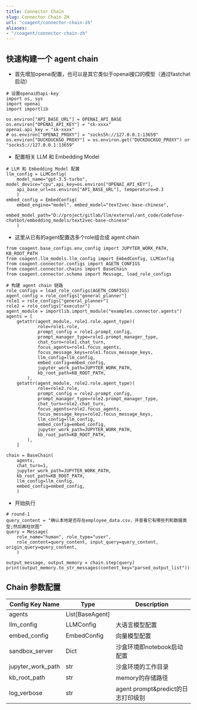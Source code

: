 ```yaml
---
title: Connector Chain
slug: Connector Chain ZH
url: "coagent/connector-chain-zh"
aliases:
- "/coagent/connector-chain-zh"
---
```


## 快速构建一个 agent chain
- 首先增加openai配置，也可以是其它类似于openai接口的模型（通过fastchat启动）
```
# 设置openai的api-key
import os, sys
import openai
import importlib

os.environ["API_BASE_URL"] = OPENAI_API_BASE
os.environ["OPENAI_API_KEY"] = "sk-xxxx"
openai.api_key = "sk-xxxx"
# os.environ["OPENAI_PROXY"] = "socks5h://127.0.0.1:13659"
os.environ["DUCKDUCKGO_PROXY"] = os.environ.get("DUCKDUCKGO_PROXY") or "socks5://127.0.0.1:13659"
```

- 配置相关 LLM 和 Embedding Model
```
# LLM 和 Embedding Model 配置
llm_config = LLMConfig(
    model_name="gpt-3.5-turbo", model_device="cpu",api_key=os.environ["OPENAI_API_KEY"], 
    api_base_url=os.environ["API_BASE_URL"], temperature=0.3
    )
embed_config = EmbedConfig(
    embed_engine="model", embed_model="text2vec-base-chinese", 
    embed_model_path="D://project/gitlab/llm/external/ant_code/Codefuse-chatbot/embedding_models/text2vec-base-chinese"
    )
```


- 这里从已有的agent配置选多个role组合成 agent chain
```
from coagent.base_configs.env_config import JUPYTER_WORK_PATH, KB_ROOT_PATH
from coagent.llm_models.llm_config import EmbedConfig, LLMConfig
from coagent.connector.configs import AGETN_CONFIGS
from coagent.connector.chains import BaseChain
from coagent.connector.schema import Message, load_role_configs

# 构建 agent chain 链路
role_configs = load_role_configs(AGETN_CONFIGS)
agent_config = role_configs["general_planner"]
role1 = role_configs["general_planner"]
role2 = role_configs["executor"]
agent_module = importlib.import_module("examples.connector.agents")
agents = [
    getattr(agent_module, role1.role.agent_type)(
            role=role1.role, 
            prompt_config = role1.prompt_config,
            prompt_manager_type=role1.prompt_manager_type,
            chat_turn=role1.chat_turn,
            focus_agents=role1.focus_agents,
            focus_message_keys=role1.focus_message_keys,
            llm_config=llm_config,
            embed_config=embed_config,
            jupyter_work_path=JUPYTER_WORK_PATH,
            kb_root_path=KB_ROOT_PATH,
        ),
    getattr(agent_module, role2.role.agent_type)(
            role=role2.role, 
            prompt_config = role2.prompt_config,
            prompt_manager_type=role2.prompt_manager_type,
            chat_turn=role2.chat_turn,
            focus_agents=role2.focus_agents,
            focus_message_keys=role2.focus_message_keys,
            llm_config=llm_config,
            embed_config=embed_config,
            jupyter_work_path=JUPYTER_WORK_PATH,
            kb_root_path=KB_ROOT_PATH,
        ),
    ]

chain = BaseChain(
    agents, 
    chat_turn=1, 
    jupyter_work_path=JUPYTER_WORK_PATH,
    kb_root_path=KB_ROOT_PATH,
    llm_config=llm_config,
    embed_config=embed_config,
    )
```


- 开始执行
```
# round-1
query_content = "确认本地是否存在employee_data.csv，并查看它有哪些列和数据类型;然后画柱状图"
query = Message(
    role_name="human", role_type="user",
    role_content=query_content, input_query=query_content, origin_query=query_content,
    )

output_message, output_memory = chain.step(query)
print(output_memory.to_str_messages(content_key="parsed_output_list"))

```


## Chain 参数配置
|Config Key Name|	Type	|Description|
| ------------------ | ---------- | ---------- |
|agents| List[BaseAgent] | 
|llm_config	|LLMConfig	|大语言模型配置|
|embed_config	|EmbedConfig	|向量模型配置|
|sandbox_server	|Dict	|沙盒环境即notebook启动配置|
|jupyter_work_path	|str	|沙盒环境的工作目录|
|kb_root_path	|str	|memory的存储路径|
|log_verbose	|str	|agent prompt&predict的日志打印级别|
